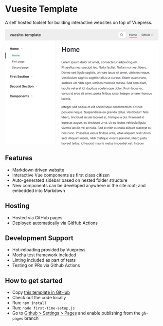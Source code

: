 # Vuesite Template

A self hosted toolset for building interactive websites on top of Vuepress.

![Preview of website - site name navigation, sidebar, front page content](./screenshot.png)

## Features

- Markdown driven website
- Interactive Vue components as first class citizen
- Auto-generated sidebar based on nested folder structure
- New components can be developed anywhere in the site root; and embedded into Markdown

## Hosting

- Hosted via GitHub pages
- Deployed automatically via GitHub Actions

## Development Support

- Hot-reloading provided by Vuepress
- Mocha test framework included
- Linting included as part of tests
- Testing on PRs via Github Actions

## How to get started

- Copy [this template in GitHub](https://github.com/connected-web/vuesite-template/generate)
- Check out the code locally
- Run: `npm install`
- Run: `node first-time-setup.js`
- Go to [Github > Settings > Pages](https://github.com/connected-web/vuesite-template/settings/pages) and enable publishing from the `gh-pages` branch
